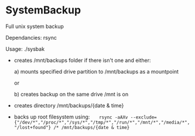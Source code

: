 # SystemBackup
Full unix system backup

Dependancies: rsync

Usage: ./sysbak



- creates /mnt/backups folder if there isn't one and
  either:

	a) mounts specified drive partition to 
	   /mnt/backups as a mountpoint

	or

	b) creates backup on the same drive 
	   /mnt is on

- creates directory /mnt/backups/{date & time}

- backs up root filesystem using:
`	rsync -aAXv --exclude={"/dev/*","/proc/*","/sys/*","/tmp/*","/run/*","/mnt/*","/media/*","/lost+found"} /* /mnt/backups/{date & time}`
